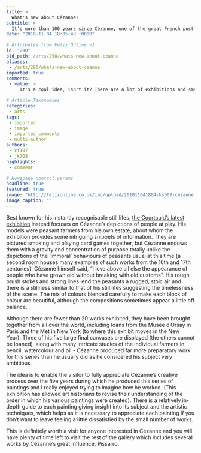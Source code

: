 ```yaml
---
title: >
  What's new about Cézanne?
subtitle: >
  It’s more than 100 years since Cézanne, one of the great French post-impressionist painters died, so how much more is there to say? Find out at the Courtauld Gallery
date: "2010-11-04 18:05:48 +0000"

# Attributes from Felix Online V1
id: "290"
old_path: /arts/290/whats-new-about-czanne
aliases:
 - /arts/290/whats-new-about-czanne
imported: true
comments:
 - value: >
     It's a cool idea, isn't it? There are a lot of exhibitions and small muusems which I would love to go to but the price has previously put me off... (with trainfare and food for the day the price of a day out can really add up) these discounts are going to make soaking up some culture so much more affordable!

# Article Taxonomies
categories:
 - arts
tags:
 - imported
 - image
 - imported_comments
 - multi-author
authors:
 - cf107
 - jk708
highlights:
 - comment

# Homepage control params
headline: true
featured: true
image: "http://felixonline.co.uk/img/upload/201011041804-ks607-cezanne.jpg"
image_caption: ""
---
```


Best known for his instantly recognisable still lifes, [the Courtauld’s latest exhibition](http://www.courtauld.ac.uk/gallery/exhibitions/2010/cezanne/events.shtml) instead focuses on Cézanne’s depictions of people at play. His models were peasant farmers from his own estate, about whom the exhibition provides some intriguing snippets of information. They are pictured smoking and playing card games together, but Cézanne endows them with a gravity and concentration of purpose totally unlike the depictions of the ‘immoral’ behaviours of peasants usual at this time (a second room houses many examples of such works from the 16th and 17th centuries). Cézanne himself said, “I love above all else the appearance of people who have grown old without breaking with old customs”. His rough brush stokes and strong lines lend the peasants a rugged, stoic air and there is a stillness similar to that of his still lifes suggesting the timelessness of the scene. The mix of colours blended carefully to make each block of colour are beautiful, although the compositions sometimes appear a little off balance.

Although there are fewer than 20 works exhibited, they have been brought together from all over the world, including loans from the Musée d’Orsay in Paris and the Met in New York (to where this exhibit moves in the New Year). Three of his five large final canvases are displayed (the others cannot be loaned), along with many intricate studies of the individual farmers in pencil, watercolour and oil - Cézanne produced far more preparatory work for this series than he usually did as he considered his subject very ambitious.

The idea is to enable the visitor to fully appreciate Cézanne’s creative process over the five years during which he produced this series of paintings and I really enjoyed trying to imagine how he worked. (This exhibition has allowed art historians to revise their understanding of the order in which his various paintings were created). There is a relatively in-depth guide to each painting giving insight into its subject and the artistic techniques, which helps as it is necessary to appreciate each painting if you don’t want to leave feeling a little dissatisfied by the small number of works.

This is definitely worth a visit for anyone interested in Cézanne and you will have plenty of time left to visit the rest of the gallery which includes several works by Cézanne’s great influence, Pissarro.
